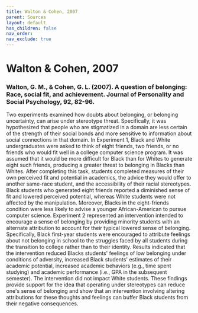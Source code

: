 ```yaml
---
title: Walton & Cohen, 2007
parent: Sources
layout: default
has_children: false
nav_order: 
nav_exclude: true
---
```


# Walton & Cohen, 2007

### Walton, G. M., & Cohen, G. L. (2007). A question of belonging: Race, social fit, and achievement. Journal of Personality and Social Psychology, 92, 82-96.

Two experiments examined how doubts about belonging, or belonging uncertainty, can arise under stereotype threat. Specifically, it was hypothesized that people who are stigmatized in a domain are less certain of the strength of their social bonds and more sensitive to information about social connections in that domain. In Experiment 1, Black and White undergraduates were asked to think of eight friends, two friends, or no friends who would fit well in a college computer science program. It was assumed that it would be more difficult for Black than for Whites to generate eight such friends, producing a greater threat to belonging in Blacks than Whites. After completing this task, students completed measures of their own perceived fit and potential in academics, the advice they would offer to another same-race student, and the accessibility of their racial stereotypes. Black students who generated eight friends reported a diminished sense of fit and lowered perceived potential, whereas White students were not affected by the manipulation. Moreover, Blacks in the eight-friends condition were less likely to advise a younger African-American to pursue computer science. Experiment 2 represented an intervention intended to encourage a sense of belonging by providing minority students with an alternate attribution to account for their typical lowered sense of belonging. Specifically, Black first-year students were encouraged to attribute feelings about not belonging in school to the struggles faced by all students during the transition to college rather than to their identity. Results indicated that the intervention reduced Blacks students' feelings of low belonging under conditions of adversity, increased Black students' estimates of their academic potential, increased academic behaviors (e.g., time spent studying) and academic performance (i.e., GPA in the subsequent semester). The intervention did not impact White students. These findings provide support for the idea that operating under stereotypes can reduce one's sense of belonging and show that an intervention involving altering attributions for these thoughts and feelings can buffer Black students from their negative consequences.
